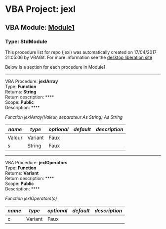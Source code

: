 # VBA Project: **jexl**
## VBA Module: **[Module1](/scripts/Module1.vba "source is here")**
### Type: StdModule  

This procedure list for repo (jexl) was automatically created on 17/04/2017 21:05:06 by VBAGit.
For more information see the [desktop liberation site](http://ramblings.mcpher.com/Home/excelquirks/drivesdk/gettinggithubready "desktop liberation")

Below is a section for each procedure in Module1

---
VBA Procedure: **jexlArray**  
Type: **Function**  
Returns: **String**  
Return description: ****  
Scope: **Public**  
Description: ****  

*Function jexlArray(Valeur, separateur As String) As String*  

*name*|*type*|*optional*|*default*|*description*
---|---|---|---|---
Valeur|Variant|Faux||
s|String|Faux||


---
VBA Procedure: **jexlOperators**  
Type: **Function**  
Returns: **Variant**  
Return description: ****  
Scope: **Public**  
Description: ****  

*Function jexlOperators(c)*  

*name*|*type*|*optional*|*default*|*description*
---|---|---|---|---
c|Variant|Faux||
